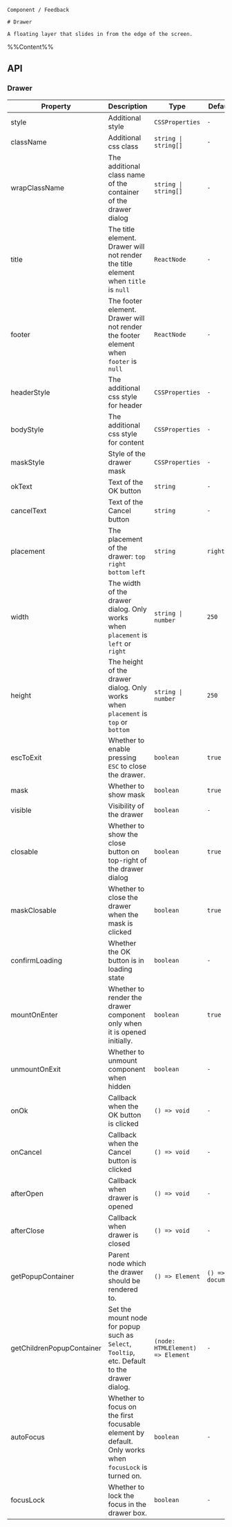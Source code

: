 `````
Component / Feedback

# Drawer

A floating layer that slides in from the edge of the screen.
`````

%%Content%%

## API

### Drawer

|Property|Description|Type|DefaultValue|Version|
|---|---|---|---|---|
|style|Additional style|`CSSProperties`|`-`|-|
|className|Additional css class|`string \| string[]`|`-`|-|
|wrapClassName|The additional class name of the container of the drawer dialog|`string \| string[]`|`-`|-|
|title|The title element. Drawer will not render the title element when `title` is `null`|`ReactNode`|`-`|-|
|footer|The footer element. Drawer will not render the footer element when `footer` is `null`|`ReactNode`|`-`|-|
|headerStyle|The additional css style for header|`CSSProperties`|`-`|2.9.0|
|bodyStyle|The additional css style for content|`CSSProperties`|`-`|2.9.0|
|maskStyle|Style of the drawer mask|`CSSProperties`|`-`|-|
|okText|Text of the OK button|`string`|`-`|-|
|cancelText|Text of the Cancel button|`string`|`-`|-|
|placement|The placement of the drawer: `top` `right` `bottom` `left`|`string`|`right`|-|
|width|The width of the drawer dialog. Only works when `placement` is `left` or `right`|`string \| number`|`250`|-|
|height|The height of the drawer dialog. Only works when `placement` is `top` or `bottom`|`string \| number`|`250`|-|
|escToExit|Whether to enable pressing `ESC` to close the drawer.|`boolean`|`true`|2.10.0|
|mask|Whether to show mask|`boolean`|`true`|-|
|visible|Visibility of the drawer|`boolean`|`-`|-|
|closable|Whether to show the close button on top-right of the drawer dialog|`boolean`|`true`|-|
|maskClosable|Whether to close the drawer when the mask is clicked|`boolean`|`true`|-|
|confirmLoading|Whether the OK button is in loading state|`boolean`|`-`|-|
|mountOnEnter|Whether to render the drawer component only when it is opened initially.|`boolean`|`true`|-|
|unmountOnExit|Whether to unmount component when hidden|`boolean`|`-`|-|
|onOk|Callback when the OK button is clicked|`() => void`|`-`|-|
|onCancel|Callback when the Cancel button is clicked|`() => void`|`-`|-|
|afterOpen|Callback when drawer is opened|`() => void`|`-`|-|
|afterClose|Callback when drawer is closed|`() => void`|`-`|-|
|getPopupContainer|Parent node which the drawer should be rendered to.|`() => Element`|`() => document.body`|-|
|getChildrenPopupContainer|Set the mount node for popup such as `Select`, `Tooltip`, etc. Default to the drawer dialog.|`(node: HTMLElement) => Element`|`-`|-|
|autoFocus|Whether to focus on the first focusable element by default. Only works when `focusLock` is turned on.|`boolean`|`-`|2.13.0|
|focusLock|Whether to lock the focus in the drawer box.|`boolean`|`-`|2.13.0|
